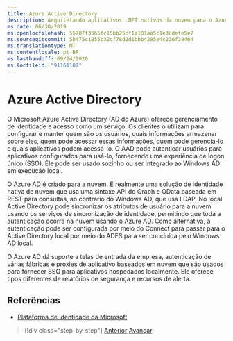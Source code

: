 ```yaml
---
title: Azure Active Directory
description: Arquitetando aplicativos .NET nativos da nuvem para o Azure | Azure Active Directory
ms.date: 06/30/2019
ms.openlocfilehash: 55787f3565fc15bb25cf1a101aa5c1e3ddefe5e7
ms.sourcegitcommit: 5b475c1855b32cf78d2d1bbb4295e4c236f39464
ms.translationtype: MT
ms.contentlocale: pt-BR
ms.lasthandoff: 09/24/2020
ms.locfileid: "91161107"
---
```

# <a name="azure-active-directory"></a>Azure Active Directory

O Microsoft Azure Active Directory (AD do Azure) oferece gerenciamento de identidade e acesso como um serviço. Os clientes o utilizam para configurar e manter quem são os usuários, quais informações armazenar sobre eles, quem pode acessar essas informações, quem pode gerenciá-lo e quais aplicativos podem acessá-lo. O AAD pode autenticar usuários para aplicativos configurados para usá-lo, fornecendo uma experiência de logon único (SSO). Ele pode ser usado sozinho ou ser integrado ao Windows AD em execução local.

O Azure AD é criado para a nuvem. É realmente uma solução de identidade nativa de nuvem que usa uma sintaxe API do Graph e OData baseada em REST para consultas, ao contrário do Windows AD, que usa LDAP. No local Active Directory pode sincronizar os atributos de usuário para a nuvem usando os serviços de sincronização de identidade, permitindo que toda a autenticação ocorra na nuvem usando o Azure AD. Como alternativa, a autenticação pode ser configurada por meio do Connect para passar para o Active Directory local por meio do ADFS para ser concluída pelo Windows AD local.

O Azure AD dá suporte a telas de entrada da empresa, autenticação de várias fábricas e proxies de aplicativo baseados em nuvem que são usados para fornecer SSO para aplicativos hospedados localmente. Ele oferece tipos diferentes de relatórios de segurança e recursos de alerta.

## <a name="references"></a>Referências

- [Plataforma de identidade da Microsoft](/azure/active-directory/develop/)

>[!div class="step-by-step"]
>[Anterior](authentication-authorization.md) 
> [Avançar](identity-server.md)
